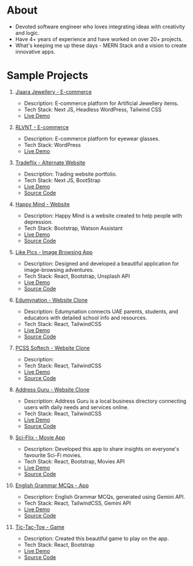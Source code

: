 # About

- Devoted software engineer who loves integrating ideas with creativity and logic.
- Have 4+ years of experience and have worked on over 20+ projects.
- What's keeping me up these days - MERN Stack and a vision to create innovative apps.


# Sample Projects

1. [Jiaara Jewellery - E-commerce](https://www.jiaarajewellery.com/)  
   - Description: E-commerce platform for Artificial Jewellery items.
   - Tech Stack: Next JS, Headless WordPress, Tailwind CSS
   - [Live Demo](https://www.jiaarajewellery.com/)


2. [RLVNT - E-commerce](https://www.rlvnt.life)  
   - Description: E-commerce platform for eyewear glasses.
   - Tech Stack: WordPress
   - [Live Demo](https://www.rlvnt.life/)


3. [Tradeflix - Alternate Website](https://tradeflix-alternate-clone.vercel.app/)  
   - Description: Trading website portfolio.
   - Tech Stack: Next JS, BootStrap
   - [Live Demo](https://www.tradeflix-alternate-clone.vercel.app/)
   - [Source Code](https://github.com/himanshuverma544/Tradeflix-Alternate-Clone)


4. [Happy Mind - Website](https://himanshuverma544.github.io/Happy-Mind-Website/)
   - Description: Happy Mind is a website created to help people with depression.
   - Tech Stack: Bootstrap, Watson Assistant
   - [Live Demo](https://himanshuverma544.github.io/Happy-Mind-Website/)
   - [Source Code](https://github.com/himanshuverma544/Happy-Mind-Website)


5. [Like Pics - Image Browsing App](https://himanshuverma544.github.io/Like-Pics/)  
   - Description: Designed and developed a beautiful application for image-browsing adventures.
   - Tech Stack: React, Bootstrap, Unsplash API
   - [Live Demo](https://himanshuverma544.github.io/Like-Pics/)
   - [Source Code](https://github.com/himanshuverma544/Like-Pics--Image-Browsing-App)


6. [Edumynation - Website Clone](https://himanshuverma544.github.io/Edumynation-Clone/)  
   - Description: Edumynation connects UAE parents, students, and educators with detailed school info and resources.
   - Tech Stack: React, TailwindCSS
   - [Live Demo](https://himanshuverma544.github.io/Edumynation-Clone/)
   - [Source Code](https://github.com/himanshuverma544/Edumynation-Clone)


7. [PCSS Softech - Website Clone](https://himanshuverma544.github.io/PCSS-Softech-Website-Clone/)
   - Description: 
   - Tech Stack: React, TailwindCSS
   - [Live Demo](https://github.com/himanshuverma544/PCSS-Softech-Website-Clone)
   - [Source Code](https://himanshuverma544.github.io/PCSS-Softech-Website-Clone/)


8. [Address Guru - Website Clone](https://himanshuverma544.github.io/DSOM-Assignment/)
   - Description: Address Guru is a local business directory connecting users with daily needs and services online.
   - Tech Stack: React, TailwindCSS
   - [Live Demo](https://himanshuverma544.github.io/DSOM-Assignment/)
   - [Source Code](https://github.com/himanshuverma544/DSOM-Assignment)


9. [Sci-Flix - Movie App](https://himanshuverma544.github.io/Sci-Flix-Movie-App/)
   - Description: Developed this app to share insights on everyone's favourite Sci-Fi movies.
   - Tech Stack: React, Bootstrap, Movies API
   - [Live Demo](https://himanshuverma544.github.io/Sci-Flix-Movie-App/)
   - [Source Code](https://github.com/himanshuverma544/Sci-Flix-Movie-App/)


10. [English Grammar MCQs - App](https://singular-bombolone-a71b23.netlify.app/)
    - Description: English Grammar MCQs, generated using Gemini API.
    - Tech Stack: React, TailwindCSS, Gemini API
    - [Live Demo](https://singular-bombolone-a71b23.netlify.app/)
    - [Source Code](https://github.com/himanshuverma544/English-Grammar-MCQs)

   
11. [Tic-Tac-Toe - Game](https://github.com/himanshuverma544/Tic-Tac-Toe-Game-React)
    - Description: Created this beautiful game to play on the app.
    - Tech Stack: React, Bootstrap
    - [Live Demo](https://himanshuverma544.github.io/Tic-Tac-Toe-Game-React/)
    - [Source Code](https://github.com/himanshuverma544/Tic-Tac-Toe-Game-React)
